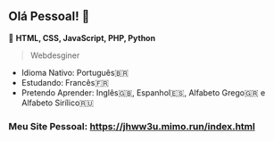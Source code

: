## Olá Pessoal! 👋

💟 **HTML, CSS, JavaScript, PHP, Python**

> Webdesginer

- Idioma Nativo: Português🇧🇷
- Estudando: Francês🇫🇷
- Pretendo Aprender: Inglês🇬🇧, Espanhol🇪🇸, Alfabeto Grego🇬🇷 e Alfabeto Sirílico🇷🇺
### Meu Site Pessoal: https://jhww3u.mimo.run/index.html
